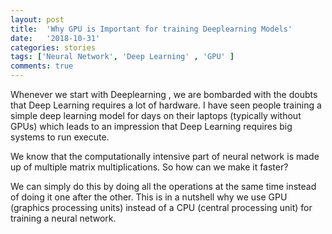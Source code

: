 ```yaml
---
layout: post
title:  'Why GPU is Important for training Deeplearning Models'
date:   '2018-10-31'
categories: stories
tags: ['Neural Network', 'Deep Learning' , 'GPU' ]
comments: true
---
```

Whenever we start with Deeplearning , we are bombarded with the doubts that Deep Learning requires a lot
of hardware. I have seen people training a simple deep learning model for days on
their laptops (typically without GPUs) which leads to an impression that Deep Learning requires
big systems to run execute.

We know that the computationally intensive part of neural network is made up of multiple matrix multiplications. So how can we make it faster?

We can simply do this by doing all the operations at the same time instead of doing it one after the other. This is in a nutshell why we use GPU (graphics processing units) instead of a CPU (central processing unit) for training a neural network.
